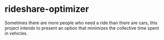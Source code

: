 # rideshare-optimizer
Sometimes there are more people who need a ride than there are cars, this project intends to present an option that minimizes the collective time spent in vehicles.
